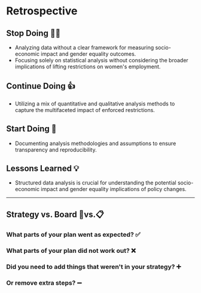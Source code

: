 <!--
    you should create a new retrospective document after each milestone
    this template is for inspiration, feel free to change it however you like!
-->

# Retrospective

## Stop Doing 🙅‍♀️
- Analyzing data without a clear framework for measuring socio-economic impact and gender equality outcomes.
- Focusing solely on statistical analysis without considering the broader implications of lifting restrictions on women's employment.
  
## Continue Doing 👍
- Utilizing a mix of quantitative and qualitative analysis methods to capture the multifaceted impact of enforced restrictions.
  
## Start Doing 🌟
- Documenting analysis methodologies and assumptions to ensure transparency and reproducibility.

## Lessons Learned 💡
- Structured data analysis is crucial for understanding the potential socio-economic impact and gender equality implications of policy changes.
---

## Strategy vs. Board 🎯vs.📋

### What parts of your plan went as expected? ✅

### What parts of your plan did not work out? ❌

### Did you need to add things that weren't in your strategy? ➕
  
### Or remove extra steps? ➖

